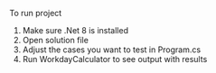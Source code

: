 To run project

1. Make sure .Net 8 is installed
2. Open solution file
3. Adjust the cases you want to test in Program.cs
4. Run WorkdayCalculator to see output with results